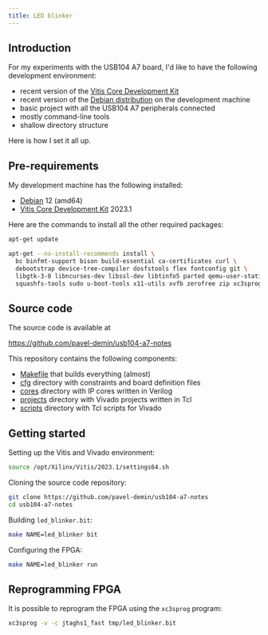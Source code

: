 ```yaml
---
title: LED blinker
---
```


## Introduction

For my experiments with the USB104 A7 board, I'd like to have the following development environment:

- recent version of the [Vitis Core Development Kit](https://www.xilinx.com/products/design-tools/vitis.html)
- recent version of the [Debian distribution](https://www.debian.org/releases/bookworm) on the development machine
- basic project with all the USB104 A7 peripherals connected
- mostly command-line tools
- shallow directory structure

Here is how I set it all up.

## Pre-requirements

My development machine has the following installed:

- [Debian](https://www.debian.org/releases/bookworm) 12 (amd64)
- [Vitis Core Development Kit](https://www.xilinx.com/products/design-tools/vitis.html) 2023.1

Here are the commands to install all the other required packages:

```bash
apt-get update

apt-get --no-install-recommends install \
  bc binfmt-support bison build-essential ca-certificates curl \
  debootstrap device-tree-compiler dosfstools flex fontconfig git \
  libgtk-3-0 libncurses-dev libssl-dev libtinfo5 parted qemu-user-static \
  squashfs-tools sudo u-boot-tools x11-utils xvfb zerofree zip xc3sprog
```

## Source code

The source code is available at

<https://github.com/pavel-demin/usb104-a7-notes>

This repository contains the following components:

- [Makefile](https://github.com/pavel-demin/usb104-a7-notes/blob/master/Makefile) that builds everything (almost)
- [cfg](https://github.com/pavel-demin/usb104-a7-notes/tree/master/cfg) directory with constraints and board definition files
- [cores](https://github.com/pavel-demin/usb104-a7-notes/tree/master/cores) directory with IP cores written in Verilog
- [projects](https://github.com/pavel-demin/usb104-a7-notes/tree/master/projects) directory with Vivado projects written in Tcl
- [scripts](https://github.com/pavel-demin/usb104-a7-notes/tree/master/scripts) directory with Tcl scripts for Vivado

## Getting started

Setting up the Vitis and Vivado environment:

```bash
source /opt/Xilinx/Vitis/2023.1/settings64.sh
```

Cloning the source code repository:

```bash
git clone https://github.com/pavel-demin/usb104-a7-notes
cd usb104-a7-notes
```

Building `led_blinker.bit`:

```bash
make NAME=led_blinker bit
```

Configuring the FPGA:

```bash
make NAME=led_blinker run
```

## Reprogramming FPGA

It is possible to reprogram the FPGA using the `xc3sprog` program:

```bash
xc3sprog -v -c jtaghs1_fast tmp/led_blinker.bit
```
